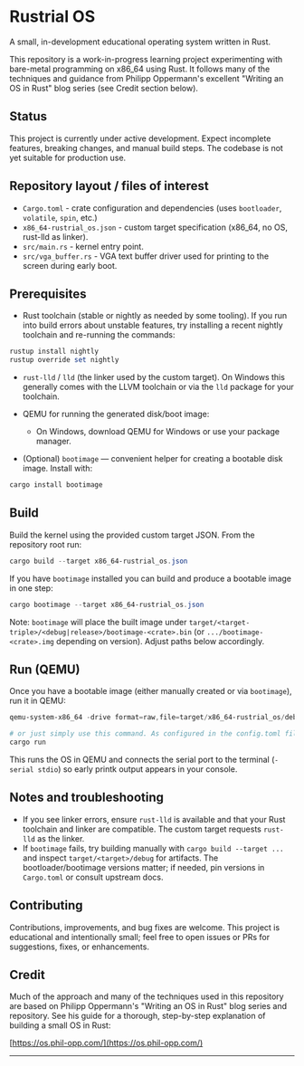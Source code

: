 # Rustrial OS

A small, in-development educational operating system written in Rust.

This repository is a work-in-progress learning project experimenting with bare-metal programming on x86_64 using Rust. It follows many of the techniques and guidance from Philipp Oppermann's excellent "Writing an OS in Rust" blog series (see Credit section below).

## Status

This project is currently under active development. Expect incomplete features, breaking changes, and manual build steps. The codebase is not yet suitable for production use.

## Repository layout / files of interest

- `Cargo.toml` - crate configuration and dependencies (uses `bootloader`, `volatile`, `spin`, etc.)
- `x86_64-rustrial_os.json` - custom target specification (x86_64, no OS, rust-lld as linker).
- `src/main.rs` - kernel entry point.
- `src/vga_buffer.rs` - VGA text buffer driver used for printing to the screen during early boot.

## Prerequisites

- Rust toolchain (stable or nightly as needed by some tooling). If you run into build errors about unstable features, try installing a recent nightly toolchain and re-running the commands:

```powershell
rustup install nightly
rustup override set nightly
```

- `rust-lld` / `lld` (the linker used by the custom target). On Windows this generally comes with the LLVM toolchain or via the `lld` package for your toolchain.
- QEMU for running the generated disk/boot image:

  - On Windows, download QEMU for Windows or use your package manager.

- (Optional) `bootimage` — convenient helper for creating a bootable disk image. Install with:

```powershell
cargo install bootimage
```

## Build

Build the kernel using the provided custom target JSON. From the repository root run:

```powershell
cargo build --target x86_64-rustrial_os.json
```

If you have `bootimage` installed you can build and produce a bootable image in one step:

```powershell
cargo bootimage --target x86_64-rustrial_os.json
```

Note: `bootimage` will place the built image under `target/<target-triple>/<debug|release>/bootimage-<crate>.bin` (or `.../bootimage-<crate>.img` depending on version). Adjust paths below accordingly.

## Run (QEMU)

Once you have a bootable image (either manually created or via `bootimage`), run it in QEMU:

```powershell
qemu-system-x86_64 -drive format=raw,file=target/x86_64-rustrial_os/debug/bootimage-rustrial_os.bin 

# or just simply use this command. As configured in the config.toml file, this will run cargo build command for building the kernel, create a bootable image and automatically start QEMU
cargo run
```

This runs the OS in QEMU and connects the serial port to the terminal (`-serial stdio`) so early printk output appears in your console.

## Notes and troubleshooting

- If you see linker errors, ensure `rust-lld` is available and that your Rust toolchain and linker are compatible. The custom target requests `rust-lld` as the linker.
- If `bootimage` fails, try building manually with `cargo build --target ...` and inspect `target/<target>/debug` for artifacts. The bootloader/bootimage versions matter; if needed, pin versions in `Cargo.toml` or consult upstream docs.

## Contributing

Contributions, improvements, and bug fixes are welcome. This project is educational and intentionally small; feel free to open issues or PRs for suggestions, fixes, or enhancements.

## Credit

Much of the approach and many of the techniques used in this repository are based on Philipp Oppermann's "Writing an OS in Rust" blog series and repository. See his guide for a thorough, step-by-step explanation of building a small OS in Rust:

[https://os.phil-opp.com/](https://os.phil-opp.com/)

---

